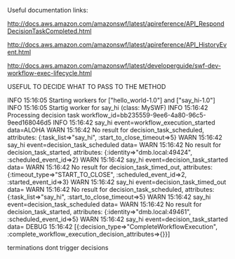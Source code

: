 Useful documentation links:

http://docs.aws.amazon.com/amazonswf/latest/apireference/API_RespondDecisionTaskCompleted.html

http://docs.aws.amazon.com/amazonswf/latest/apireference/API_HistoryEvent.html

http://docs.aws.amazon.com/amazonswf/latest/developerguide/swf-dev-workflow-exec-lifecycle.html

USEFUL TO DECIDE WHAT TO PASS TO THE METHOD

INFO 15:16:05 	Starting workers for ["hello_world-1.0"] and ["say_hi-1.0"]
INFO 15:16:05 	Startig worker for say_hi (class: MySWF)
INFO 15:16:42 	Processing decision task workflow_id=bb235559-9ee6-4a80-96c5-9eed168046d5
INFO 15:16:42 	say_hi event=workflow_execution_started data=ALOHA
WARN 15:16:42 	No result for decision_task_scheduled, attributes: {:task_list=>"say_hi", :start_to_close_timeout=>5}
WARN 15:16:42 	say_hi event=decision_task_scheduled data=
WARN 15:16:42 	No result for decision_task_started, attributes: {:identity=>"dmb.local:49424", :scheduled_event_id=>2}
WARN 15:16:42 	say_hi event=decision_task_started data=
WARN 15:16:42 	No result for decision_task_timed_out, attributes: {:timeout_type=>"START_TO_CLOSE", :scheduled_event_id=>2, :started_event_id=>3}
WARN 15:16:42 	say_hi event=decision_task_timed_out data=
WARN 15:16:42 	No result for decision_task_scheduled, attributes: {:task_list=>"say_hi", :start_to_close_timeout=>5}
WARN 15:16:42 	say_hi event=decision_task_scheduled data=
WARN 15:16:42 	No result for decision_task_started, attributes: {:identity=>"dmb.local:49461", :scheduled_event_id=>5}
WARN 15:16:42 	say_hi event=decision_task_started data=
DEBUG 15:16:42 	[{:decision_type=>"CompleteWorkflowExecution", :complete_workflow_execution_decision_attributes=>{}}]

terminations dont trigger decisions